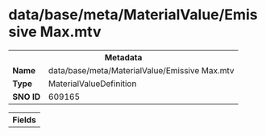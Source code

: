 <h1>data/base/meta/MaterialValue/Emissive Max.mtv</h1><table><tr><th colspan="100%">Metadata</th></tr><tr><td><b>Name</b></td><td>data/base/meta/MaterialValue/Emissive Max.mtv</td></tr><tr><td><b>Type</b></td><td>MaterialValueDefinition</td></tr><tr><td><b>SNO ID</b></td><td>609165</td></tr></table>

<table><tr><th colspan="100%">Fields</th></tr></table>

